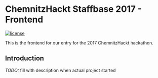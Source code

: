 # ChemnitzHackt Staffbase 2017 - Frontend

[![license](https://img.shields.io/github/license/Drako/whicher.svg)](http://www.apache.org/licenses/LICENSE-2.0.txt)

This is the frontend for our entry for the 2017 ChemnitzHackt hackathon.

## Introduction

*TODO:* fill with description when actual project started
